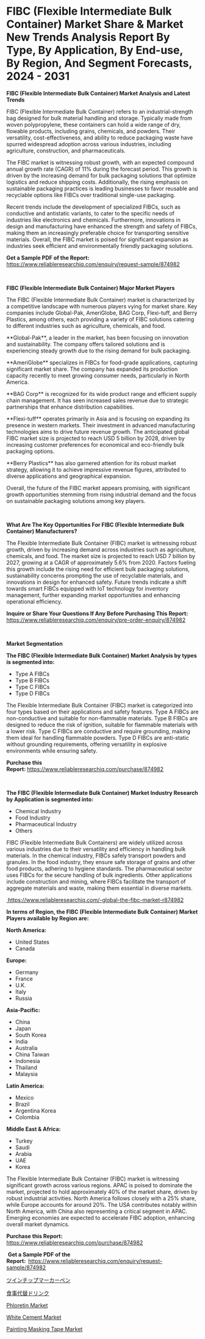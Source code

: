 <p><h1>FIBC (Flexible Intermediate Bulk Container) Market Share & Market New Trends Analysis Report By Type, By Application, By End-use, By Region, And Segment Forecasts, 2024 - 2031</h1></p><p><strong>FIBC (Flexible Intermediate Bulk Container) Market Analysis and Latest Trends</strong></p>
<p><p>FIBC (Flexible Intermediate Bulk Container) refers to an industrial-strength bag designed for bulk material handling and storage. Typically made from woven polypropylene, these containers can hold a wide range of dry, flowable products, including grains, chemicals, and powders. Their versatility, cost-effectiveness, and ability to reduce packaging waste have spurred widespread adoption across various industries, including agriculture, construction, and pharmaceuticals.</p><p>The FIBC market is witnessing robust growth, with an expected compound annual growth rate (CAGR) of 11% during the forecast period. This growth is driven by the increasing demand for bulk packaging solutions that optimize logistics and reduce shipping costs. Additionally, the rising emphasis on sustainable packaging practices is leading businesses to favor reusable and recyclable options like FIBCs over traditional single-use packaging.</p><p>Recent trends include the development of specialized FIBCs, such as conductive and antistatic variants, to cater to the specific needs of industries like electronics and chemicals. Furthermore, innovations in design and manufacturing have enhanced the strength and safety of FIBCs, making them an increasingly preferable choice for transporting sensitive materials. Overall, the FIBC market is poised for significant expansion as industries seek efficient and environmentally friendly packaging solutions.</p></p>
<p><strong>Get a Sample PDF of the Report:&nbsp;</strong> <a href="https://www.reliableresearchiq.com/enquiry/request-sample/874982">https://www.reliableresearchiq.com/enquiry/request-sample/874982</a></p>
<p>&nbsp;</p>
<p><strong>FIBC (Flexible Intermediate Bulk Container) Major Market Players</strong></p>
<p><p>The FIBC (Flexible Intermediate Bulk Container) market is characterized by a competitive landscape with numerous players vying for market share. Key companies include Global-Pak, AmeriGlobe, BAG Corp, Flexi-tuff, and Berry Plastics, among others, each providing a variety of FIBC solutions catering to different industries such as agriculture, chemicals, and food.</p><p>**Global-Pak**, a leader in the market, has been focusing on innovation and sustainability. The company offers tailored solutions and is experiencing steady growth due to the rising demand for bulk packaging. </p><p>**AmeriGlobe** specializes in FIBCs for food-grade applications, capturing significant market share. The company has expanded its production capacity recently to meet growing consumer needs, particularly in North America.</p><p>**BAG Corp** is recognized for its wide product range and efficient supply chain management. It has seen increased sales revenue due to strategic partnerships that enhance distribution capabilities.</p><p>**Flexi-tuff** operates primarily in Asia and is focusing on expanding its presence in western markets. Their investment in advanced manufacturing technologies aims to drive future revenue growth. The anticipated global FIBC market size is projected to reach USD 5 billion by 2028, driven by increasing customer preferences for economical and eco-friendly bulk packaging options.</p><p>**Berry Plastics** has also garnered attention for its robust market strategy, allowing it to achieve impressive revenue figures, attributed to diverse applications and geographical expansion. </p><p>Overall, the future of the FIBC market appears promising, with significant growth opportunities stemming from rising industrial demand and the focus on sustainable packaging solutions among key players.</p></p>
<p>&nbsp;</p>
<p><strong>What Are The Key Opportunities For FIBC (Flexible Intermediate Bulk Container) Manufacturers?</strong></p>
<p><p>The Flexible Intermediate Bulk Container (FIBC) market is witnessing robust growth, driven by increasing demand across industries such as agriculture, chemicals, and food. The market size is projected to reach USD 7 billion by 2027, growing at a CAGR of approximately 5.6% from 2020. Factors fueling this growth include the rising need for efficient bulk packaging solutions, sustainability concerns prompting the use of recyclable materials, and innovations in design for enhanced safety. Future trends indicate a shift towards smart FIBCs equipped with IoT technology for inventory management, further expanding market opportunities and enhancing operational efficiency.</p></p>
<p><strong>Inquire or Share Your Questions If Any Before Purchasing This Report:</strong> <a href="https://www.reliableresearchiq.com/enquiry/pre-order-enquiry/874982">https://www.reliableresearchiq.com/enquiry/pre-order-enquiry/874982</a></p>
<p>&nbsp;</p>
<p><strong>Market Segmentation</strong></p>
<p><strong>The FIBC (Flexible Intermediate Bulk Container) Market Analysis by types is segmented into:</strong></p>
<p><ul><li>Type A FIBCs</li><li>Type B FIBCs</li><li>Type C FIBCs</li><li>Type D FIBCs</li></ul></p>
<p><p>The Flexible Intermediate Bulk Container (FIBC) market is categorized into four types based on their applications and safety features. Type A FIBCs are non-conductive and suitable for non-flammable materials. Type B FIBCs are designed to reduce the risk of ignition, suitable for flammable materials with a lower risk. Type C FIBCs are conductive and require grounding, making them ideal for handling flammable powders. Type D FIBCs are anti-static without grounding requirements, offering versatility in explosive environments while ensuring safety.</p></p>
<p><strong>Purchase this Report:&nbsp;</strong><a href="https://www.reliableresearchiq.com/purchase/874982">https://www.reliableresearchiq.com/purchase/874982</a></p>
<p>&nbsp;</p>
<p><strong>The FIBC (Flexible Intermediate Bulk Container) Market Industry Research by Application is segmented into:</strong></p>
<p><ul><li>Chemical Industry</li><li>Food Industry</li><li>Pharmaceutical Industry</li><li>Others</li></ul></p>
<p><p>FIBC (Flexible Intermediate Bulk Containers) are widely utilized across various industries due to their versatility and efficiency in handling bulk materials. In the chemical industry, FIBCs safely transport powders and granules. In the food industry, they ensure safe storage of grains and other food products, adhering to hygiene standards. The pharmaceutical sector uses FIBCs for the secure handling of bulk ingredients. Other applications include construction and mining, where FIBCs facilitate the transport of aggregate materials and waste, making them essential in diverse markets.</p></p>
<p><a href="https://www.reliableresearchiq.com/-global-the-fibc-market-r874982">&nbsp;https://www.reliableresearchiq.com/-global-the-fibc-market-r874982</a></p>
<p><strong>In terms of Region, the FIBC (Flexible Intermediate Bulk Container) Market Players available by Region are:</strong></p>
<p>
    <p> <strong> North America: </strong>
        <ul>
            <li>United States</li>
            <li>Canada</li>
        </ul>
        </p> 
    <p> <strong> Europe: </strong>
        <ul>
            <li>Germany</li>
            <li>France</li>
            <li>U.K.</li>
            <li>Italy</li>
            <li>Russia</li>
        </ul>
        </p> 
    <p> <strong> Asia-Pacific: </strong>
        <ul>
            <li>China</li>
            <li>Japan</li>
            <li>South Korea</li>
            <li>India</li>
            <li>Australia</li>
            <li>China Taiwan</li>
            <li>Indonesia</li>
            <li>Thailand</li>
            <li>Malaysia</li>
        </ul>
        </p> 
    <p> <strong> Latin America: </strong>
        <ul>
            <li>Mexico</li>
            <li>Brazil</li>
            <li>Argentina Korea</li>
            <li>Colombia</li>
        </ul>
        </p> 
    <p> <strong> Middle East & Africa: </strong>
        <ul>
            <li>Turkey</li>
            <li>Saudi</li>
            <li>Arabia</li>
            <li>UAE</li>
            <li>Korea</li>
        </ul>
    </p>
    </p>
<p><p>The Flexible Intermediate Bulk Container (FIBC) market is witnessing significant growth across various regions. APAC is poised to dominate the market, projected to hold approximately 40% of the market share, driven by robust industrial activities. North America follows closely with a 25% share, while Europe accounts for around 20%. The USA contributes notably within North America, with China also representing a critical segment in APAC. Emerging economies are expected to accelerate FIBC adoption, enhancing overall market dynamics.</p></p>
<p><strong>Purchase this Report: </strong><a href="https://www.reliableresearchiq.com/purchase/874982">https://www.reliableresearchiq.com/purchase/874982</a></p>
<p>&nbsp;<strong>Get a Sample PDF of the Report:&nbsp;&nbsp;</strong><a href="https://www.reliableresearchiq.com/enquiry/request-sample/874982">https://www.reliableresearchiq.com/enquiry/request-sample/874982</a></p>
<p><strong></strong></p>
<p><p><a href="https://medium.com/@chellamarie1962/twin-tip-marker-pens-market-%E3%81%AE%E3%82%B0%E3%83%AD%E3%83%BC%E3%83%90%E3%83%AB%E5%B8%82%E5%A0%B4%E6%A6%82%E8%A6%81%E3%81%AF-%E4%B8%96%E7%95%8C%E3%81%8A%E3%82%88%E3%81%B3%E4%B8%BB%E8%A6%81%E5%B8%82%E5%A0%B4%E3%81%AB%E3%81%8A%E3%81%91%E3%82%8B%E6%A5%AD%E7%95%8C%E3%81%AB%E5%BD%B1%E9%9F%BF%E3%82%92%E4%B8%8E%E3%81%88%E3%82%8B%E4%B8%BB%E8%A6%81%E3%81%AA%E3%83%88%E3%83%AC%E3%83%B3%E3%83%89%E3%81%AB%E3%81%A4%E3%81%84%E3%81%A6-%E7%8B%AC%E8%87%AA%E3%81%AE%E8%A6%96%E7%82%B9%E3%82%92%E6%8F%90%E4%BE%9B%E3%81%97%E3%81%BE%E3%81%99-a7e602d457b0">ツインチップマーカーペン</a></p><p><a href="https://medium.com/@chellamarie1962/meal-replacement-drink-market-%E3%81%AE%E3%82%B0%E3%83%AD%E3%83%BC%E3%83%90%E3%83%AB%E5%B8%82%E5%A0%B4%E6%A6%82%E8%A6%81%E3%81%AF-%E4%B8%96%E7%95%8C%E3%81%8A%E3%82%88%E3%81%B3%E4%B8%BB%E8%A6%81%E5%B8%82%E5%A0%B4%E3%81%AB%E3%81%8A%E3%81%91%E3%82%8B%E6%A5%AD%E7%95%8C%E3%81%AB%E5%BD%B1%E9%9F%BF%E3%82%92%E4%B8%8E%E3%81%88%E3%82%8B%E4%B8%BB%E8%A6%81%E3%81%AA%E3%83%88%E3%83%AC%E3%83%B3%E3%83%89%E3%81%AB%E3%81%A4%E3%81%84%E3%81%A6-%E7%8B%AC%E8%87%AA%E3%81%AE%E8%A6%96%E7%82%B9%E3%82%92%E6%8F%90%E4%BE%9B%E3%81%97%E3%81%BE%E3%81%99-d092021453c1?postPublishedType=initial">食事代替ドリンク</a></p><p><a href="https://issuu.com/reportprime-2/docs/phloretin-market-size-2030.pptx_e0181fdb149d11">Phloretin Market</a></p><p><a href="https://issuu.com/reportprime-2/docs/white-cement-market-size-2030.pptx_965a5176e1fa49">White Cement Market</a></p><p><a href="https://www.linkedin.com/pulse/painting-masking-tape-market-industry-trends-forecast-period-cswxf?trackingId=Y0j1zikvRmitBDmAN4rXKg%3D%3D">Painting Masking Tape Market</a></p></p>